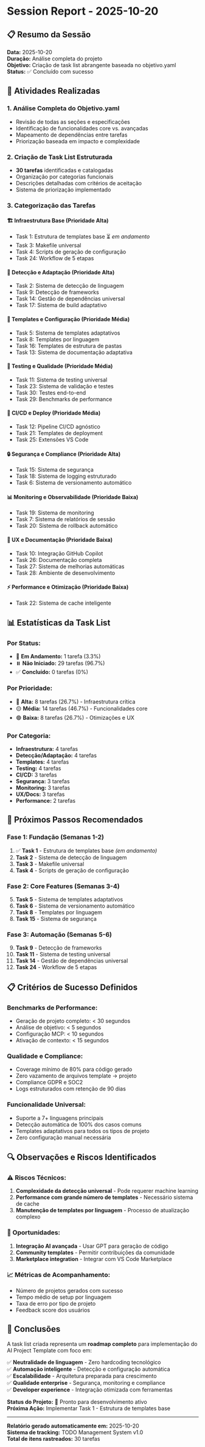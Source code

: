 # Session Report - 2025-10-20

## 📋 Resumo da Sessão
**Data:** 2025-10-20  
**Duração:** Análise completa do projeto  
**Objetivo:** Criação de task list abrangente baseada no objetivo.yaml  
**Status:** ✅ Concluído com sucesso  

## 🎯 Atividades Realizadas

### 1. **Análise Completa do Objetivo.yaml**
- Revisão de todas as seções e especificações
- Identificação de funcionalidades core vs. avançadas
- Mapeamento de dependências entre tarefas
- Priorização baseada em impacto e complexidade

### 2. **Criação de Task List Estruturada**
- **30 tarefas** identificadas e catalogadas
- Organização por categorias funcionais
- Descrições detalhadas com critérios de aceitação
- Sistema de priorização implementado

### 3. **Categorização das Tarefas**

#### 🏗️ **Infraestrutura Base (Prioridade Alta)**
- Task 1: Estrutura de templates base ⏳ *em andamento*
- Task 3: Makefile universal
- Task 4: Scripts de geração de configuração
- Task 24: Workflow de 5 etapas

#### 🤖 **Detecção e Adaptação (Prioridade Alta)**
- Task 2: Sistema de detecção de linguagem
- Task 9: Detecção de frameworks
- Task 14: Gestão de dependências universal
- Task 17: Sistema de build adaptativo

#### 📝 **Templates e Configuração (Prioridade Média)**
- Task 5: Sistema de templates adaptativos
- Task 8: Templates por linguagem
- Task 16: Templates de estrutura de pastas
- Task 13: Sistema de documentação adaptativa

#### 🧪 **Testing e Qualidade (Prioridade Média)**
- Task 11: Sistema de testing universal
- Task 23: Sistema de validação e testes
- Task 30: Testes end-to-end
- Task 29: Benchmarks de performance

#### 🚀 **CI/CD e Deploy (Prioridade Média)**
- Task 12: Pipeline CI/CD agnóstico
- Task 21: Templates de deployment
- Task 25: Extensões VS Code

#### 🔒 **Segurança e Compliance (Prioridade Alta)**
- Task 15: Sistema de segurança
- Task 18: Sistema de logging estruturado
- Task 6: Sistema de versionamento automático

#### 📊 **Monitoring e Observabilidade (Prioridade Baixa)**
- Task 19: Sistema de monitoring
- Task 7: Sistema de relatórios de sessão
- Task 20: Sistema de rollback automático

#### 🎨 **UX e Documentação (Prioridade Baixa)**
- Task 10: Integração GitHub Copilot
- Task 26: Documentação completa
- Task 27: Sistema de melhorias automáticas
- Task 28: Ambiente de desenvolvimento

#### ⚡ **Performance e Otimização (Prioridade Baixa)**
- Task 22: Sistema de cache inteligente

## 📊 Estatísticas da Task List

### **Por Status:**
- 🔄 **Em Andamento:** 1 tarefa (3.3%)
- ⏸️ **Não Iniciado:** 29 tarefas (96.7%)
- ✅ **Concluído:** 0 tarefas (0%)

### **Por Prioridade:**
- 🔴 **Alta:** 8 tarefas (26.7%) - Infraestrutura crítica
- 🟡 **Média:** 14 tarefas (46.7%) - Funcionalidades core  
- 🟢 **Baixa:** 8 tarefas (26.7%) - Otimizações e UX

### **Por Categoria:**
- **Infraestrutura:** 4 tarefas
- **Detecção/Adaptação:** 4 tarefas  
- **Templates:** 4 tarefas
- **Testing:** 4 tarefas
- **CI/CD:** 3 tarefas
- **Segurança:** 3 tarefas
- **Monitoring:** 3 tarefas
- **UX/Docs:** 3 tarefas
- **Performance:** 2 tarefas

## 🎯 Próximos Passos Recomendados

### **Fase 1: Fundação (Semanas 1-2)**
1. ✅ **Task 1** - Estrutura de templates base *(em andamento)*
2. **Task 2** - Sistema de detecção de linguagem
3. **Task 3** - Makefile universal
4. **Task 4** - Scripts de geração de configuração

### **Fase 2: Core Features (Semanas 3-4)**
5. **Task 5** - Sistema de templates adaptativos
6. **Task 6** - Sistema de versionamento automático
7. **Task 8** - Templates por linguagem
8. **Task 15** - Sistema de segurança

### **Fase 3: Automação (Semanas 5-6)**
9. **Task 9** - Detecção de frameworks
10. **Task 11** - Sistema de testing universal
11. **Task 14** - Gestão de dependências universal
12. **Task 24** - Workflow de 5 etapas

## 📋 Critérios de Sucesso Definidos

### **Benchmarks de Performance:**
- Geração de projeto completo: < 30 segundos
- Análise de objetivo: < 5 segundos  
- Configuração MCP: < 10 segundos
- Ativação de contexto: < 15 segundos

### **Qualidade e Compliance:**
- Coverage mínimo de 80% para código gerado
- Zero vazamento de arquivos template → projeto
- Compliance GDPR e SOC2
- Logs estruturados com retenção de 90 dias

### **Funcionalidade Universal:**
- Suporte a 7+ linguagens principais
- Detecção automática de 100% dos casos comuns
- Templates adaptativos para todos os tipos de projeto
- Zero configuração manual necessária

## 🔍 Observações e Riscos Identificados

### **⚠️ Riscos Técnicos:**
1. **Complexidade da detecção universal** - Pode requerer machine learning
2. **Performance com grande número de templates** - Necessário sistema de cache
3. **Manutenção de templates por linguagem** - Processo de atualização complexo

### **🎯 Oportunidades:**
1. **Integração AI avançada** - Usar GPT para geração de código
2. **Community templates** - Permitir contribuições da comunidade  
3. **Marketplace integration** - Integrar com VS Code Marketplace

### **📈 Métricas de Acompanhamento:**
- Número de projetos gerados com sucesso
- Tempo médio de setup por linguagem
- Taxa de erro por tipo de projeto
- Feedback score dos usuários

## 📝 Conclusões

A task list criada representa um **roadmap completo** para implementação do AI Project Template com foco em:

✅ **Neutralidade de linguagem** - Zero hardcoding tecnológico  
✅ **Automação inteligente** - Detecção e configuração automática  
✅ **Escalabilidade** - Arquitetura preparada para crescimento  
✅ **Qualidade enterprise** - Segurança, monitoring e compliance  
✅ **Developer experience** - Integração otimizada com ferramentas  

**Status do Projeto:** 🚀 Pronto para desenvolvimento ativo  
**Próxima Ação:** Implementar Task 1 - Estrutura de templates base  

---

**Relatório gerado automaticamente em:** 2025-10-20  
**Sistema de tracking:** TODO Management System v1.0  
**Total de itens rastreados:** 30 tarefas